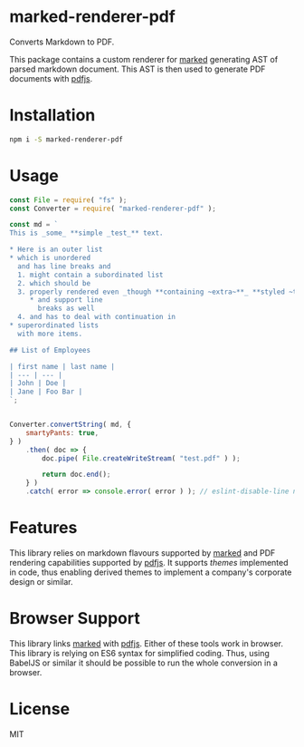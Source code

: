 # marked-renderer-pdf

Converts Markdown to PDF.

This package contains a custom renderer for [marked](https://www.npmjs.com/package/marked) generating AST of parsed markdown document. This AST is then used to generate PDF documents with [pdfjs](https://www.npmjs.com/package/pdfjs).

# Installation

```bash
npm i -S marked-renderer-pdf
```

# Usage

```javascript
const File = require( "fs" );
const Converter = require( "marked-renderer-pdf" );

const md = `
This is _some_ **simple _test_** text.

* Here is an outer list
* which is unordered  
  and has line breaks and
  1. might contain a subordinated list
  2. which should be
  3. properly rendered even _though **containing ~extra~**_ **styled ~text~**
     * and support line  
       breaks as well
  4. and has to deal with continuation in
* superordinated lists  
  with more items.

## List of Employees

| first name | last name |
| --- | --- |
| John | Doe |
| Jane | Foo Bar |
`;


Converter.convertString( md, {
	smartyPants: true,
} )
	.then( doc => {
		doc.pipe( File.createWriteStream( "test.pdf" ) );

		return doc.end();
	} )
	.catch( error => console.error( error ) ); // eslint-disable-line no-console
```

# Features

This library relies on markdown flavours supported by [marked](https://www.npmjs.com/package/marked) and PDF rendering capabilities supported by [pdfjs](https://www.npmjs.com/package/pdfjs). It supports _themes_ implemented in code, thus enabling derived themes to implement a company's corporate design or similar.
 
# Browser Support

This library links [marked](https://www.npmjs.com/package/marked) with [pdfjs](https://www.npmjs.com/package/pdfjs). Either of these tools work in browser. This library is relying on ES6 syntax for simplified coding. Thus, using BabelJS or similar it should be possible to run the whole conversion in a browser.

# License

MIT
